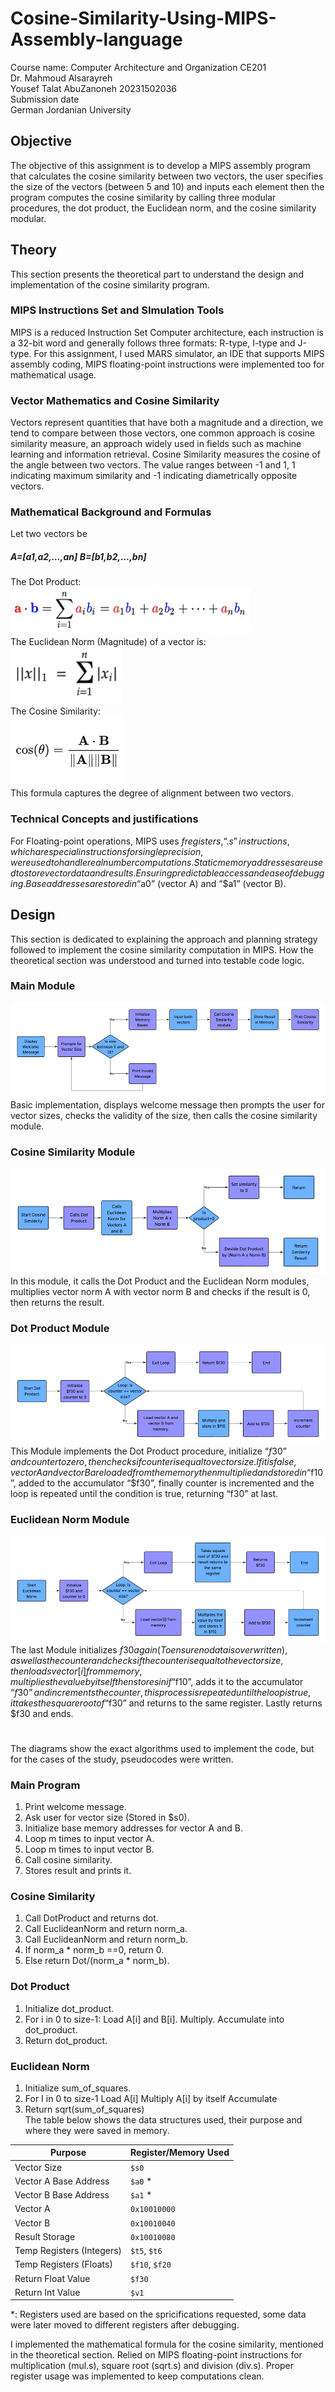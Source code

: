 # Cosine-Similarity-Using-MIPS-Assembly-language
Course name: Computer Architecture and Organization CE201 </br>
Dr. Mahmoud Alsarayreh</br>
Yousef Talat AbuZanoneh 20231502036</br>
Submission date</br>
German Jordanian University</br>


## Objective
The objective of this assignment is to develop a MIPS assembly program that calculates the cosine similarity between two vectors, the user specifies the size of the vectors (between 5 and 10) and inputs each element then the program computes the cosine similarity by calling three modular procedures, the dot product, the Euclidean norm, and the cosine similarity modular.
## Theory
This section presents the theoretical part to understand the design and implementation of the cosine similarity program.
### __MIPS Instructions Set and SImulation Tools__
MIPS is a reduced Instruction Set Computer architecture, each instruction is a 32-bit word and generally follows three formats: R-type, I-type and J-type.
For this assignment, I used MARS simulator, an IDE that supports MIPS assembly coding, MIPS floating-point instructions were implemented too for mathematical usage.
### __Vector Mathematics and Cosine Similarity__
Vectors represent quantities that have both a magnitude and a direction, we tend to compare between those vectors, one common approach is cosine similarity measure, an approach widely used in fields such as machine learning and information retrieval.
Cosine Similarity measures the cosine of the angle between two vectors. The value ranges between -1 and 1, 1 indicating maximum similarity and -1 indicating diametrically opposite vectors.
### __Mathematical Background and Formulas__
Let two vectors be
##### A=[a1,a2,…,an]                               B=[b1,b2,…,bn]
The Dot Product: </br>
![alt text](https://github.com/Atclock/Cosine-Similarity-Using-MIPS-Assembly-language/blob/main/Images/Dot%20Product%20formula.png "Dot Product Formula") </br>
The Euclidean Norm (Magnitude) of a vector is: </br>
![alt text](https://github.com/Atclock/Cosine-Similarity-Using-MIPS-Assembly-language/blob/main/Images/Euclidean%20Norm%20formula.png "Euclidean Norm Formula") </br>
The Cosine Similarity: </br>
![alt text](https://github.com/Atclock/Cosine-Similarity-Using-MIPS-Assembly-language/blob/main/Images/Cosine%20similarity.png "The Cosine Similarity") </br>
This formula captures the degree of alignment between two vectors.
### __Technical Concepts and justifications__
For Floating-point operations, MIPS uses $f registers, “.s” instructions, which are special instructions for single precision, were used to handle real number computations.
Static memory addresses are used to store vector data and results. Ensuring predictable access and ease of debugging. Base addresses are stored in “$a0” (vector A) and “$a1” (vector B). 
## Design
This section is dedicated to explaining the approach and planning strategy followed to implement the cosine similarity computation in MIPS. How the theoretical section was understood and turned into testable code logic.
### __Main Module__ </br>
![alt text](https://github.com/Atclock/Cosine-Similarity-Using-MIPS-Assembly-language/blob/main/Images/Main%20Module%20diagram.png "Main Module Diagram") </br>
Basic implementation, displays welcome message then prompts the user for vector sizes, checks the validity of the size, then calls the cosine similarity module.
### __Cosine Similarity Module__ </br>
![alt text](https://github.com/Atclock/Cosine-Similarity-Using-MIPS-Assembly-language/blob/main/Images/Cosine%20similarity%20Module%20Diagram.png "Cosine Similarity Module") </br>
In this module, it calls the Dot Product and the Euclidean Norm modules, multiplies vector norm A with vector norm B and checks if the result is 0, then returns the result.
### __Dot Product Module__ </br>
![alt text](https://github.com/Atclock/Cosine-Similarity-Using-MIPS-Assembly-language/blob/main/Images/Dot%20Product%20Module%20diagram.png "Dot Product Module") </br>
This Module implements the Dot Product procedure, initialize “$f30” and counter to zero, then checks if counter is equal to vector size. If it is false, vector A and vector B are loaded from the memory then multiplied and stored in “$f10”, added to the accumulator “$f30”, finally counter is incremented and the loop is repeated until the condition is true, returning “f30” at last.
### __Euclidean Norm Module__ </br>
![alt text](https://github.com/Atclock/Cosine-Similarity-Using-MIPS-Assembly-language/blob/main/Images/Euclidean%20Norm%20Module%20Diagram.png "Euclidean Norm Module") </br>
The last Module initializes $f30 again (To ensure no data is overwritten), as well as the counter and checks if the counter is equal to the vector size, then loads vector[i] from memory, multiplies the value by itself then stores in if “$f10”, adds it to the accumulator “$f30” and increments the counter, this process is repeated until the loop is true, it takes the square root of “$f30” and returns to the same register. Lastly returns $f30 and ends. 
#
The diagrams show the exact algorithms used to implement the code, but for the cases of the study, pseudocodes were written.
### __Main Program__
1.	Print welcome message.
2.	Ask user for vector size (Stored in $s0).
3.	Initialize base memory addresses for vector A and B.
4.	Loop m times to input vector A.
5.	Loop m times to input vector B.
6.	Call cosine similarity.
7.	Stores result and prints it.
### __Cosine Similarity__
1.	Call DotProduct and returns dot.
2.	Call EuclideanNorm and return norm_a.
3.	Call EuclideanNorm and return norm_b.
4.	If norm_a * norm_b ==0, return 0.
5.	Else return Dot/(norm_a * norm_b).
### __Dot Product__
1.	Initialize dot_product.
2.	For i in 0 to size-1:
Load A[i] and B[i].
Multiply.
Accumulate into dot_product.
3.	Return dot_product.
### __Euclidean Norm__
1.	Initialize sum_of_squares.
2.	For I in 0 to size-1
Load A[i]
Multiply A[i] by itself
Accumulate
3.	Return sqrt(sum_of_squares) </br>
The table below shows the data structures used, their purpose and where they were saved in memory.

| Purpose                    | Register/Memory Used     |
|----------------------------|--------------------------|
| Vector Size                | `$s0`                    |
| Vector A Base Address      | `$a0` *                  |
| Vector B Base Address      | `$a1` *                  |
| Vector A                   | `0x10010000`             |
| Vector B                   | `0x10010040`             |
| Result Storage             | `0x10010080`             |
| Temp Registers (Integers)  | `$t5`, `$t6`             |
| Temp Registers (Floats)    | `$f10`, `$f20`           |
| Return Float Value         | `$f30`                   |
| Return Int Value           | `$v1`                    |

\*: Registers used are based on the spricifications requested, some data were later moved to different registers after debugging. </br>

I implemented the mathematical formula for the cosine similarity, mentioned in the theoretical section.
Relied on MIPS floating-point instructions for multiplication (mul.s), square root (sqrt.s) and division (div.s). Proper register usage was implemented to keep computations clean.
